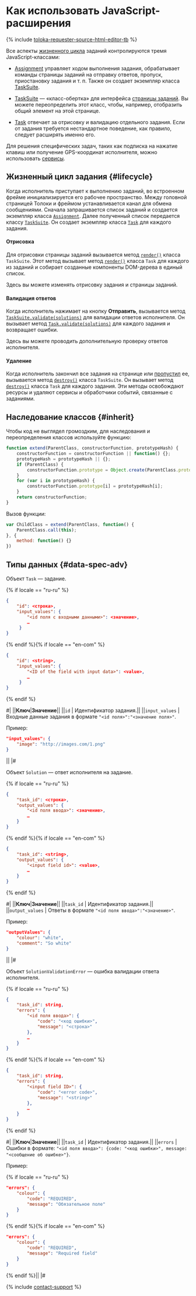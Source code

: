 # Как использовать JavaScript-расширения

{% include [toloka-requester-source-html-editor-tb](../_includes/toloka-requester-source/id-toloka-requester-source/html-editor-tb.md) %}

Все аспекты [жизненного цикла](#lifecycle) заданий контролируются тремя JavaScript-классами:

- [Assignment](js/assignment.md) управляет ходом выполнения задания, обрабатывает команды страницы заданий на отправку ответов, пропуск, приостановку задания и т. п. Также он создает экземпляр класса [TaskSuite](js/tasksuite.md).

- [TaskSuite](js/tasksuite.md) — «класс-обертка» для интерфейса [страницы заданий](../../glossary.md#task-suite). Вы можете переопределить этот класс, чтобы, например, отобразить общий элемент на этой странице.

- [Task](js/task.md) отвечает за отрисовку и валидацию отдельного задания. Если от задания требуется нестандартное поведение, как правило, следует расширять именно его.

Для решения специфических задач, таких как подписка на нажатие клавиш или получение GPS-координат исполнителя, можно использовать [сервисы](js/services.md).

## Жизненный цикл задания {#lifecycle}

Когда исполнитель приступает к выполнению заданий, во встроенном фрейме инициализируется его рабочее пространство. Между головной страницей Толоки и фреймом устанавливается канал для обмена сообщениями. Сначала запрашивается список заданий и создается экземпляр класса [`Assignment`](js/assignment.md). Далее полученный список передается классу [`TaskSuite`](js/tasksuite.md). Он создает экземпляр класса [`Task`](js/task.md) для каждого задания.

#### Отрисовка

Для отрисовки страницы заданий вызывается метод [`render()`](js/tasksuite.md#render) класса `TaskSuite`. Этот метод вызывает метод [`render()`](js/task.md#render) класса `Task` для каждого из заданий и собирает созданные компоненты DOM-дерева в единый список.

Здесь вы можете изменять отрисовку задания и страницы заданий.

#### Валидация ответов

Когда исполнитель нажимает на кнопку **Отправить**, вызывается метод [`TaskSuite.validate(solutions)`](js/tasksuite.md#validate) для валидации ответов исполнителя. Он вызывает метод [`Task.validate(solutions)`](js/task.md#validate) для каждого задания и возвращает ошибки.

Здесь вы можете проводить дополнительную проверку ответов исполнителя.

#### Удаление

Когда исполнитель закончил все задания на странице или [пропустил](pool_statistic-pool.md#skipped-tasks) ее, вызывается метод [`destroy()`](js/tasksuite.md#destroy) класса `TaskSuite`. Он вызывает метод [`destroy()`](js/task.md#destroy) класса `Task` для каждого задания. Эти методы освобождают ресурсы и удаляют сервисы и обработчики событий, связанные с заданиями.

## Наследование классов {#inherit}

Чтобы код не выглядел громоздким, для наследования и переопределения классов используйте функцию:

```javascript
function extend(ParentClass, constructorFunction, prototypeHash) {
    constructorFunction = constructorFunction || function() {};
    prototypeHash = prototypeHash || {};
    if (ParentClass) {
        constructorFunction.prototype = Object.create(ParentClass.prototype);
    }
    for (var i in prototypeHash) {
        constructorFunction.prototype[i] = prototypeHash[i];
    }
    return constructorFunction;
}
```

Вызов функции:

```javascript
var ChildClass = extend(ParentClass, function() {
    ParentClass.call(this);
}, {
    method: function() {}
})
```

## Типы данных {#data-spec-adv}

Объект `Task` — задание.

{% if locale == "ru-ru" %}

```json
{
    "id": <строка>,
    "input_values": {
        "<id поля с входными данными>": <значение>,
        …
     }
}
```

{% endif %}{% if locale == "en-com" %}

```json
{
    "id": <string>,
    "input_values": {
        "<ID of the field with input data>": <value>,
        …
     }
}
```

{% endif %}

#|
||**Ключ**|**Значение**||
||`id` | Идентификатор задания.||
||`input_values` | Входные данные задания в формате `"<id поля>":"<значение поля>"`.

Пример:

```json
"input_values": {
    "image": "http://images.com/1.png"
}
```
||
|#

Объект `Solution` — ответ исполнителя на задание.

{% if locale == "ru-ru" %}

```json
{
    "task_id": <строка>,
    "output_values": {
        "<id поля ввода>": <значение>,
        …
    }
}
```

{% endif %}{% if locale == "en-com" %}

```json
{
    "task_id": <string>,
    "output_values": {
        "<input field id>": <value>,
        …
    }
}
```

{% endif %}

#|
||**Ключ**|**Значение**||
||`task_id` | Идентификатор задания.||
||`output_values` | Ответы в формате `"<id поля ввода>":"<значение>"`.

Пример:

```json
"outputValues": {
    "colour": "white",
    "comment": "So white"
}
```
||
|#

Объект `SolutionValidationError` — ошибка валидации ответа исполнителя.

{% if locale == "ru-ru" %}

```json
{
    "task_id": string,
    "errors": {
        "<id поля ввода>": {
            "code": "<код ошибки>",
            "message": "<строка>"
        },
        …
    }
}
```

{% endif %}{% if locale == "en-com" %}

```json
{
    "task_id": string,
    "errors": {
        "<input field ID>": {
            "code": "<error code>",
            "message": "<string>"
        },
        …
    }
}
```

{% endif %}

#|
||**Ключ**|**Значение**||
||`task_id` | Идентификатор задания.||
||`errors` | Ошибки в формате: `"<id поля ввода>": {code: "<код ошибки>", message: "<сообщение об ошибке>"}`.

Пример:

{% if locale == "ru-ru" %}

```json
"errors": {
    "colour": {
        "code": "REQUIRED",
        "message": "Обязательное поле"
    }
}
```

{% endif %}{% if locale == "en-com" %}

```json
"errors": {
    "colour": {
        "code": "REQUIRED",
        "message": "Required field"
    }
}
```

{% endif %}||
|#

{% include [contact-support](../_includes/contact-support-help.md) %}